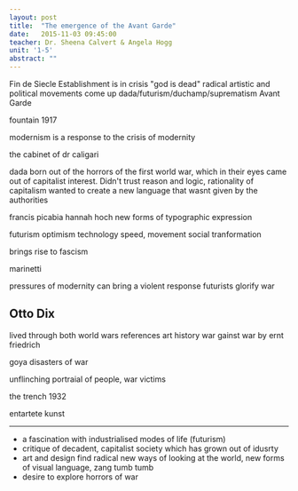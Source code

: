```yaml
---
layout: post
title:  "The emergence of the Avant Garde"
date:   2015-11-03 09:45:00
teacher: Dr. Sheena Calvert & Angela Hogg
unit: '1-5'
abstract: ""
---
```


Fin de Siecle
Establishment is in crisis
"god is dead"
radical artistic and political movements come up
dada/futurism/duchamp/suprematism
Avant Garde

fountain 1917

modernism is a response to the crisis of modernity

the cabinet of dr caligari

dada born out of the horrors of the first world war, which in their eyes came out of capitalist interest. Didn't trust reason and logic, rationality of capitalism
wanted to create a new language that wasnt given by the authorities

francis picabia
hannah hoch
new forms of typographic expression

futurism
optimism 
technology
speed, movement
social tranformation

brings rise to fascism

marinetti

pressures of modernity can bring a violent response
futurists glorify war

## Otto Dix
lived through both world wars
references art history
war gainst war by ernt friedrich

goya disasters of war

unflinching portraial of people, war victims 

the trench 1932

entartete kunst 

----

- a fascination with industrialised modes of life (futurism)
- critique of decadent, capitalist society which has grown out of idusrty
- art and design find radical new ways of looking at the world, new forms of visual language, zang tumb tumb
- desire to explore horrors of war